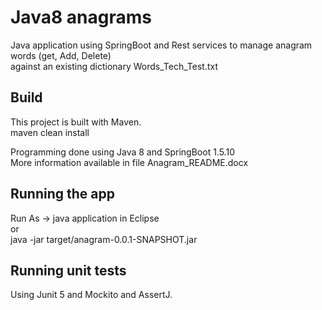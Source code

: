 # Java8 anagrams

Java application using SpringBoot and Rest services to manage anagram words (get, Add, Delete)  
against an existing dictionary Words_Tech_Test.txt  

## Build

This project is built with Maven.  
maven clean install  

Programming done using Java 8 and SpringBoot 1.5.10  
More information available in file Anagram_README.docx  

## Running the app
Run As -> java application in Eclipse  
or   
java -jar target/anagram-0.0.1-SNAPSHOT.jar  

## Running unit tests

Using Junit 5 and Mockito and AssertJ.
